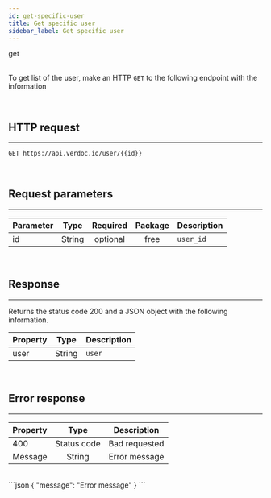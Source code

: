 ```yaml
---
id: get-specific-user
title: Get specific user
sidebar_label: Get specific user
---
```


<span class="badges get">get</span>
<br/>
<br/>

To get list of the user, make an HTTP `GET` to the following endpoint with the information

</br>

## HTTP request

---

```bash
GET https://api.verdoc.io/user/{{id}}
```

<br/>

## Request parameters

---

| Parameter |    Type  | Required | Package | Description |
| :-------- | :------: | :------: | :-----: | :---------- |
| id        |  String  | optional |  free   | `user_id`   |

<br/>

## Response

---

Returns the status code 200 and a JSON object with the following information.

| Property      |  Type  | Description     |
| :------------ | :----: | --------------- |
|  user         | String | `user`          |

<br/>

## Error response

---

| Property |    Type     | Description   |
| :------- | :---------: | ------------- |
| 400      | Status code | Bad requested |
| Message  |   String    | Error message |
<br/>
```json
{
  "message": "Error message"    
}
```


